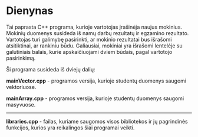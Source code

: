 #  Dienynas

Tai paprasta C++ programa, kurioje vartotojas įrašinėja naujus mokinius. Mokinių duomenys susideda iš namų darbų rezultatų ir egzamino rezultato. Vartotojas turi galimybę pasirinkti, ar mokinio rezultatai bus išrašomi atsitiktinai, ar rankiniu būdu. Galiausiai, mokiniai yra išrašomi lentelėje su galutiniais balais, kurie apskaičiuojami dviem būdais, pagal vartotojo pasirinkimą.

Ši programa susideda iš dviejų dalių:

**mainVector.cpp** - programos versija, kurioje studentų duomenys saugomi vektoriuose.

**mainArray.cpp** - programos versija, kurioje studentų duomenys saugomi masyvuose.

---

**libraries.cpp** - failas, kuriame saugomos visos bibliotekos ir jų pagrindinės funkcijos, kurios yra reikalingos šiai programai veikti.

